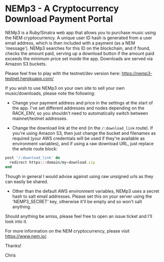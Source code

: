 # NEMp3 - A Cryptocurrency Download Payment Portal #

NEMp3 is a Ruby/Sinatra web app that allows you to purchase music using the NEM cryptocurrency. A unique user ID hash is generated from a user email address, which is then included with a payment (as a NEM 'message'). NEMp3 searches for this ID on the blockchain, and if found, checks the amount paid, serving up a download button if the amount paid exceeds the minimum price set inside the app. Downloads are served via Amazon S3 buckets.

Please feel free to play with the testnet/dev version here: https://nemp3-testnet.herokuapp.com/

If you wish to use NEMp3 on your own site to sell your own music/downloads, please note the following:

- Change your payment address and price in the settings at the start of the app. I've set different addresses and nodes depending on the RACK_ENV, so you shouldn't need to automatically switch between mainnet/testnet addresses.

- Change the download link at the end (in the `/:download_link` route). If you're using Amazon S3, then just change the bucket and filenames as required (your AWS credentials will be used if they're available as environment variables), and if using a raw download URL, just replace the whole route block:

```ruby
post '/:download_link' do
  redirect https://domain/my-download.zip
end
```

Though in general I would advise against using raw unsigned urls as they can easily be shared.

- Other than the default AWS environment variables, NEMp3 uses a secret hash to salt email addresses. Please set this on your server using the 'NEMP3_SECRET' key, otherwise it'll be empty and so won't salt anything.

Should anything be amiss, please feel free to open an issue ticket and I'll look into it.

For more information on the NEM cryptocurrency, please visit https://www.nem.io/.

Thanks!

Chris
